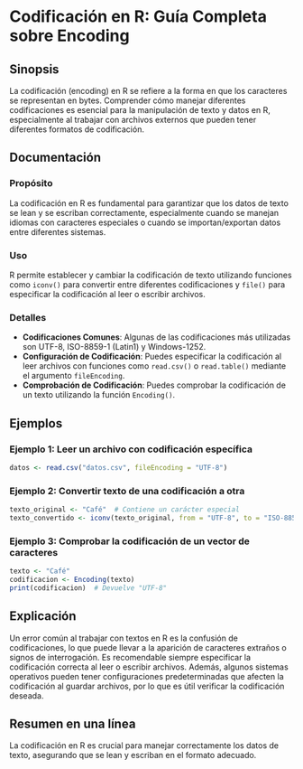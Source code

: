 <!--
Meta Description: # Codificación en R: Guía Completa sobre Encoding ## Sinopsis La codificación (encoding) en R se refiere a la forma en que los caracteres se represent...
Meta Keywords: codificación, texto, que, datos, codificaciones
-->

# Codificación en R: Guía Completa sobre Encoding

## Sinopsis
La codificación (encoding) en R se refiere a la forma en que los caracteres se representan en bytes. Comprender cómo manejar diferentes codificaciones es esencial para la manipulación de texto y datos en R, especialmente al trabajar con archivos externos que pueden tener diferentes formatos de codificación.

## Documentación

### Propósito
La codificación en R es fundamental para garantizar que los datos de texto se lean y se escriban correctamente, especialmente cuando se manejan idiomas con caracteres especiales o cuando se importan/exportan datos entre diferentes sistemas.

### Uso
R permite establecer y cambiar la codificación de texto utilizando funciones como `iconv()` para convertir entre diferentes codificaciones y `file()` para especificar la codificación al leer o escribir archivos.

### Detalles
- **Codificaciones Comunes**: Algunas de las codificaciones más utilizadas son UTF-8, ISO-8859-1 (Latin1) y Windows-1252.
- **Configuración de Codificación**: Puedes especificar la codificación al leer archivos con funciones como `read.csv()` o `read.table()` mediante el argumento `fileEncoding`.
- **Comprobación de Codificación**: Puedes comprobar la codificación de un texto utilizando la función `Encoding()`.

## Ejemplos

### Ejemplo 1: Leer un archivo con codificación específica
```R
datos <- read.csv("datos.csv", fileEncoding = "UTF-8")
```

### Ejemplo 2: Convertir texto de una codificación a otra
```R
texto_original <- "Café"  # Contiene un carácter especial
texto_convertido <- iconv(texto_original, from = "UTF-8", to = "ISO-8859-1")
```

### Ejemplo 3: Comprobar la codificación de un vector de caracteres
```R
texto <- "Café"
codificacion <- Encoding(texto)
print(codificacion)  # Devuelve "UTF-8"
```

## Explicación
Un error común al trabajar con textos en R es la confusión de codificaciones, lo que puede llevar a la aparición de caracteres extraños o signos de interrogación. Es recomendable siempre especificar la codificación correcta al leer o escribir archivos. Además, algunos sistemas operativos pueden tener configuraciones predeterminadas que afecten la codificación al guardar archivos, por lo que es útil verificar la codificación deseada.

## Resumen en una línea
La codificación en R es crucial para manejar correctamente los datos de texto, asegurando que se lean y escriban en el formato adecuado.